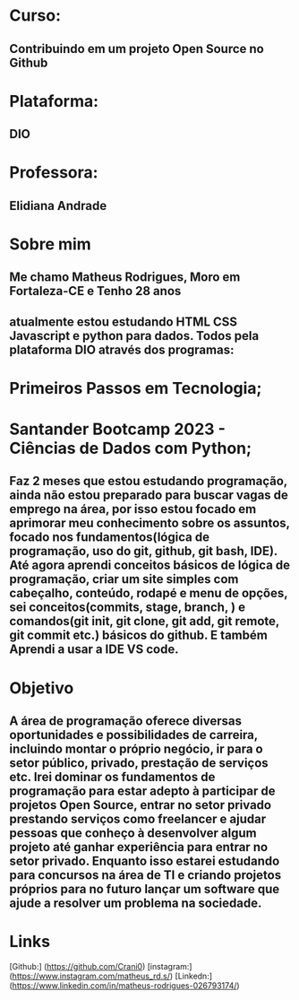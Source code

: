 # Curso:
## Contribuindo em um projeto Open Source no Github
# Plataforma:
## DIO
# Professora:
## Elidiana Andrade
# Sobre mim
## Me chamo Matheus Rodrigues, Moro em Fortaleza-CE e Tenho 28 anos
## atualmente estou estudando HTML CSS Javascript e python para dados. Todos pela plataforma DIO através dos programas:
# Primeiros Passos em Tecnologia;
# Santander Bootcamp 2023 - Ciências de Dados com Python;

## Faz 2 meses que estou estudando programação, ainda não estou preparado para buscar vagas de emprego na área, por isso estou focado em aprimorar meu conhecimento sobre os assuntos, focado nos fundamentos(lógica de programação, uso do git, github, git bash, IDE). Até agora aprendi conceitos básicos de lógica de programação, criar um site simples com cabeçalho, conteúdo, rodapé e menu de opções, sei conceitos(commits, stage, branch, ) e comandos(git init, git clone, git add, git remote, git commit etc.) básicos do github. E também Aprendi a usar a IDE VS code.

# Objetivo
## A área de programação oferece diversas oportunidades e possibilidades de carreira, incluindo montar o próprio negócio, ir para o setor público, privado, prestação de serviços etc. Irei dominar os fundamentos de programação para estar adepto à participar de projetos Open Source, entrar no setor privado prestando serviços como freelancer e ajudar pessoas que conheço à desenvolver algum projeto até ganhar experiência para entrar no setor privado. Enquanto isso estarei estudando para concursos na área de TI e criando projetos próprios para no futuro lançar um software que ajude a resolver um problema na sociedade.
# Links
[Github:] (https://github.com/Crani0)
[instagram:] (https://www.instagram.com/matheus_rd.s/)
[Linkedn:] (https://www.linkedin.com/in/matheus-rodrigues-026793174/)
